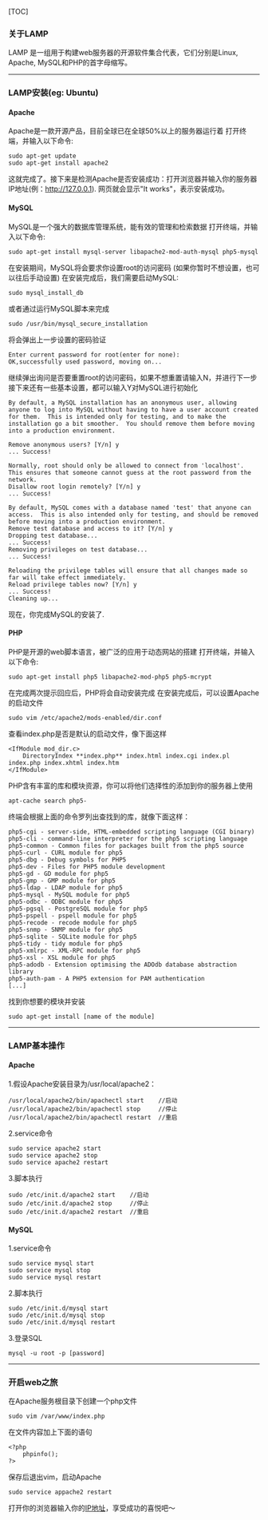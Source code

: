 [TOC]

### 关于LAMP
LAMP 是一组用于构建web服务器的开源软件集合代表，它们分别是Linux, Apache, MySQL和PHP的首字母缩写。

-----------------------------------------------------------------
### LAMP安装(eg: Ubuntu)
#### Apache
Apache是一款开源产品，目前全球已在全球50%以上的服务器运行着
打开终端，并输入以下命令:
``` 
sudo apt-get update
sudo apt-get install apache2
```
这就完成了。接下来是检测Apache是否安装成功：打开浏览器并输入你的服务器IP地址(例：http://127.0.0.1). 网页就会显示"It works"，表示安装成功。

#### MySQL
MySQL是一个强大的数据库管理系统，能有效的管理和检索数据
打开终端，并输入以下命令:
```
sudo apt-get install mysql-server libapache2-mod-auth-mysql php5-mysql
```
在安装期间，MySQL将会要求你设置root的访问密码 (如果你暂时不想设置，也可以往后手动设置)
在安装完成后，我们需要启动MySQL:
```
sudo mysql_install_db
```
或者通过运行MySQL脚本来完成
```
sudo /usr/bin/mysql_secure_installation
```
将会弹出上一步设置的密码验证
```
Enter current password for root(enter for none):
OK,successfully used password, moving on...
```
继续弹出询问是否要重置root的访问密码，如果不想重置请输入N，并进行下一步
接下来还有一些基本设置，都可以输入Y对MySQL进行初始化
```
By default, a MySQL installation has an anonymous user, allowing anyone to log into MySQL without having to have a user account created for them.  This is intended only for testing, and to make the installation go a bit smoother.  You should remove them before moving into a production environment.

Remove anonymous users? [Y/n] y
... Success!

Normally, root should only be allowed to connect from 'localhost'. This ensures that someone cannot guess at the root password from the network.
Disallow root login remotely? [Y/n] y
... Success!

By default, MySQL comes with a database named 'test' that anyone can access.  This is also intended only for testing, and should be removed before moving into a production environment.
Remove test database and access to it? [Y/n] y
Dropping test database...
... Success!
Removing privileges on test database...
... Success!

Reloading the privilege tables will ensure that all changes made so far will take effect immediately.
Reload privilege tables now? [Y/n] y
... Success!
Cleaning up...
```
现在，你完成MySQL的安装了.

#### PHP
PHP是开源的web脚本语言，被广泛的应用于动态网站的搭建
打开终端，并输入以下命令:
```
sudo apt-get install php5 libapache2-mod-php5 php5-mcrypt
```
在完成两次提示回应后，PHP将会自动安装完成
在安装完成后，可以设置Apache的启动文件
```
sudo vim /etc/apache2/mods-enabled/dir.conf
```
查看index.php是否是默认的启动文件，像下面这样
```
<IfModule mod_dir.c>
	DirectoryIndex **index.php** index.html index.cgi index.pl index.php index.xhtml index.htm
</IfModule>
```
PHP含有丰富的库和模块资源，你可以将他们选择性的添加到你的服务器上使用
```
apt-cache search php5-
```
终端会根据上面的命令罗列出查找到的库，就像下面这样：
```
php5-cgi - server-side, HTML-embedded scripting language (CGI binary)
php5-cli - command-line interpreter for the php5 scripting language
php5-common - Common files for packages built from the php5 source
php5-curl - CURL module for php5
php5-dbg - Debug symbols for PHP5
php5-dev - Files for PHP5 module development
php5-gd - GD module for php5
php5-gmp - GMP module for php5
php5-ldap - LDAP module for php5
php5-mysql - MySQL module for php5
php5-odbc - ODBC module for php5
php5-pgsql - PostgreSQL module for php5
php5-pspell - pspell module for php5
php5-recode - recode module for php5
php5-snmp - SNMP module for php5
php5-sqlite - SQLite module for php5
php5-tidy - tidy module for php5
php5-xmlrpc - XML-RPC module for php5
php5-xsl - XSL module for php5
php5-adodb - Extension optimising the ADOdb database abstraction library
php5-auth-pam - A PHP5 extension for PAM authentication
[...]
```
找到你想要的模块并安装
```
sudo apt-get install [name of the module]
```

------------------------------------------------------------------
### LAMP基本操作
#### Apache
1.假设Apache安装目录为/usr/local/apache2：
```
/usr/local/apache2/bin/apachectl start    //启动
/usr/local/apache2/bin/apachectl stop     //停止
/usr/local/apache2/bin/apachectl restart  //重启 
```
2.service命令
```
sudo service apache2 start
sudo service apache2 stop
sudo service apache2 restart
```
3.脚本执行
```
sudo /etc/init.d/apache2 start    //启动
sudo /etc/init.d/apache2 stop     //停止
sudo /etc/init.d/apache2 restart  //重启
```
#### MySQL
1.service命令
```
sudo service mysql start
sudo service mysql stop
sudo service mysql restart
```
2.脚本执行
```
sudo /etc/init.d/mysql start
sudo /etc/init.d/mysql stop
sudo /etc/init.d/mysql restart
```
3.登录SQL
```
mysql -u root -p [password]
```

--------------------------------------------------------------
### 开启web之旅
在Apache服务根目录下创建一个php文件
```
sudo vim /var/www/index.php
```
在文件内容加上下面的语句
```
<?php
	phpinfo();
?>
```
保存后退出vim，启动Apache
```
sudo service appache2 restart
```
打开你的浏览器输入你的[IP地址](http://127.0.0.1)，享受成功的喜悦吧～